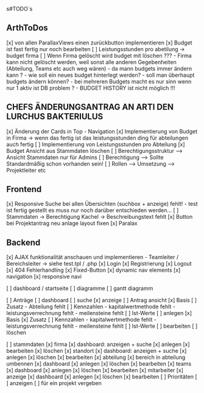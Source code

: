 s#TODO´s 

## ArthToDos
 [x] von allen ParallaxViews einen zurückbutton implementieren
 [x] Budget ist fast fertig nur noch bearbeiten
 [ ] Leistungsstunden pro abetilung -> budget firma
 [ ] Wenn Firma gelöscht wird budget mit löschen ??? 
    - Firma kann nicht gelöscht werden, weil sonst alle anderen Gegebenheiten (Abteilung, Teams etc auch weg wären)
    - da mann budgets immer ändern kann ? 
    - wie soll ein neues budget hinterlegt werden?
    - soll man überhaupt budgets ändern können? 
    - bei mehreren Budgets macht es nur sinn wenn nur 1 aktiv ist DB problem ? 
    - BUDGET HISTORY ist nicht möglich !!!

## CHEFS ÄNDERUNGSANTRAG AN ARTI DEN LURCHUS BAKTERIULUS
[x] Änderung der Cards in Top - Navigation
[x] Implementierung von Budget in Firma -> wenn das fertig ist das leistungsstunden ding für abteilungen auch fertig
[ ] Implementierung von Leistungsstunden pro Abteilung
[x] Budget Ansicht aus Stammdaten löschen
[ ] Berechtigungsstruktur --> Ansicht Stammdaten nur für Admins
[ ] Berechtigung --> Sollte Standardmäßig schon vorhanden sein!
[ ] Rollen --> Umsetzung --> Projektleiter etc

## Frontend

[x] Responsive Suche bei allen Übersichten (suchbox + anzeige) fehlt!
    - test ist fertig gestellt es muss nur noch darüber entschieden werden...
[ ] Stammdaten -> Berechtigung Kachel -> Beschreibungstext fehlt
[x] Button bei Projektantrag neu anlage layout fixen
[x] Paralax

## Backend

[x] AJAX funktionalität anschauen und implementieren
    - Teamleiter / Bereichsleiter -> siehe test.tpl / .php
[x] Login
[x] Registrierung
[x] Logout
[x] 404 Fehlerhandling
[x] Fixed-Button
    [x] dynamic nav elements
[x] navigation
    [x] responsive navi

[ ] dashboard / startseite
    [ ] diagramme
    [ ] gantt diagramm

[ ] Anträge
    [ ] dashboard
        [ ] suche
        [x] anzeige
    [ ] Antrag ansicht
        [x] Basis
        [ ] Zusatz 
            - Abteilung fehlt
        [ ] Kennzahlen
            - kapitalwertmethode fehlt
            - leistungsverrechnung fehlt
            - meilensteine fehlt
        [ ] Ist-Werte
    [ ] anlegen
        [x] Basis
        [x] Zusatz
        [ ] Kennzahlen
            - kapitalwertmethode fehlt
            - leistungsverrechnung fehlt
            - meilensteine fehlt
        [ ] Ist-Werte
    [ ] bearbeiten
    [ ] löschen

[ ] stammdaten
    [x] firma
        [x] dashboard: anzeigen + suche
        [x] anlegen
        [x] bearbeiten
        [x] löschen
    [x] standort
        [x] dashboard: anzeigen + suche
        [x] anlegen
        [x] löschen
        [x] bearbeiten
    [x] abteilung
        [x] bereich in abteilung umbennen
        [x] dashboard
        [x] anlegen
        [x] löschen
        [x] bearbeiten
    [x] teams
        [x] dashboard
        [x] anlegen
        [x] löschen
        [x] bearbeiten
    [x] mitarbeiter
        [x] anzeige
        [x] dashboard 
        [x] anlegen
        [x] löschen
        [x] bearbeiten
    [ ] Prioritäten
        [ ] anzeigen
        [ ] für ein projekt vergeben
